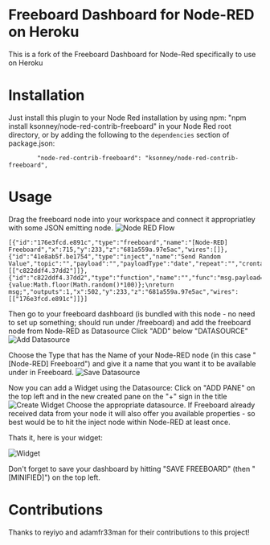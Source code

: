 # Freeboard Dashboard for Node-RED on Heroku

This is a fork of the Freeboard Dashboard for Node-Red specifically to use on Heroku 

# Installation
Just install this plugin to your Node Red installation by using npm: "npm install ksonney/node-red-contrib-freeboard" in your Node Red root directory, or by adding the following to the `dependencies` section of package.json: 

```
        "node-red-contrib-freeboard": "ksonney/node-red-contrib-freeboard",
```

# Usage
Drag the freeboard node into your workspace and connect it appropriatley with some JSON emitting node.
![Node RED Flow](./docs/node_red_flow.png)
```
[{"id":"176e3fcd.e891c","type":"freeboard","name":"[Node-RED] Freeboard","x":715,"y":233,"z":"681a559a.97e5ac","wires":[]},{"id":"41e8ab5f.be1754","type":"inject","name":"Send Random Value","topic":"","payload":"","payloadType":"date","repeat":"","crontab":"","once":false,"x":268,"y":233,"z":"681a559a.97e5ac","wires":[["c822ddf4.37dd2"]]},{"id":"c822ddf4.37dd2","type":"function","name":"","func":"msg.payload={value:Math.floor(Math.random()*100)};\nreturn msg;","outputs":1,"x":502,"y":233,"z":"681a559a.97e5ac","wires":[["176e3fcd.e891c"]]}]
```

Then go to your freeboard dashboard (is bundled with this node - no need to set up something; should run under /freeboard) and add the freeboard node from Node-RED as Datasource
Click "ADD" below "DATASOURCE"
![Add Datasource](./docs/freeboard_add_ds.png)

Choose the Type that has the Name of your Node-RED node (in this case "[Node-RED] Freeboard") and give it a name that you want it to be available under in Freeboard.
![Save Datasource](./docs/freeboard_save_ds.png)

Now you can add a Widget using the Datasource: Click on "ADD PANE" on the top left and in the new created pane on the "+" sign in the title
![Create Widget](./docs/freeboard_create_widget.png)
Choose the appropriate datasource. If Freeboard already received data from your node it will also offer you available properties - so best would be to hit the inject node within Node-RED at least once.

Thats it, here is your widget:

![Widget](./docs/freeboard_widget.png)

Don't forget to save your dashboard by hitting "SAVE FREEBOARD" (then "[MINIFIED]") on the top left.

# Contributions
Thanks to reyiyo and adamfr33man for their contributions to this project!